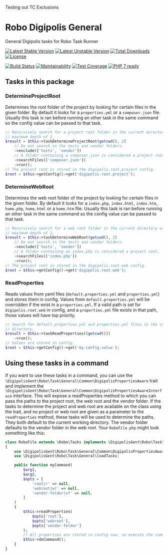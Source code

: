 Testing out TC Exclusions
# Robo Digipolis General

General Digipolis tasks for Robo Task Runner

[![Latest Stable Version](https://poser.pugx.org/digipolisgent/robo-digipolis-general/v/stable)](https://packagist.org/packages/digipolisgent/robo-digipolis-general)
[![Latest Unstable Version](https://poser.pugx.org/digipolisgent/robo-digipolis-general/v/unstable)](https://packagist.org/packages/digipolisgent/robo-digipolis-general)
[![Total Downloads](https://poser.pugx.org/digipolisgent/robo-digipolis-general/downloads)](https://packagist.org/packages/digipolisgent/robo-digipolis-general)
[![License](https://poser.pugx.org/digipolisgent/robo-digipolis-general/license)](https://packagist.org/packages/digipolisgent/robo-digipolis-general)

[![Build Status](https://travis-ci.org/digipolisgent/robo-digipolis-general.svg?branch=develop)](https://travis-ci.org/digipolisgent/robo-digipolis-general)
[![Maintainability](https://api.codeclimate.com/v1/badges/37c4961b0a0d7f6ff3d0/maintainability)](https://codeclimate.com/github/digipolisgent/robo-digipolis-general/maintainability)
[![Test Coverage](https://api.codeclimate.com/v1/badges/37c4961b0a0d7f6ff3d0/test_coverage)](https://codeclimate.com/github/digipolisgent/robo-digipolis-general/test_coverage)
[![PHP 7 ready](https://php7ready.timesplinter.ch/digipolisgent/robo-digipolis-general/develop/badge.svg)](https://travis-ci.org/digipolisgent/robo-digipolis-general)

## Tasks in this package

### DetermineProjectRoot

Determines the root folder of the project by looking for certain files in the
given folder. By default it looks for a `properties.yml` or a `composer.json`
file. Usually this task is ran before running an other task in the same command
so the config value can be passed to that task.

```php
// Recursively search for a project root folder in the current directory with a
// maximum depth of 2.
$result = $this->taskDetermineProjectRoot(getcwd(), 2)
    // Do not search in the tests and vendor folders.
    ->exclude(['tests', 'vendor'])
    // A folder containing a composer.json is considered a project root.
    ->searchFiles(['composer.json'])
    ->run();
// The project root is stored in the digipolis.root.project config.
$root = $this->getConfig()->get('digipolis.root.project');
```

### DetermineWebRoot

Determines the web root folder of the project by looking for certain files in
the given folder. By default it looks for a `index.php`, `index.html`,
`index.htm`, `home.php`, `home.html` or a `home.htm` file. Usually this task is
ran before running an other task in the same command so the config value can be
passed to that task.

```php
// Recursively search for a web root folder in the current directory with a
// maximum depth of 2.
$result = $this->taskDetermineWebRoot(getcwd(), 2)
    // Do not search in the tests and vendor folders.
    ->exclude(['tests', 'vendor'])
    // A folder containing an index.php is considered a project root.
    ->searchFiles(['index.php'])
    ->run();
// The project root is stored in the digipolis.root.web config.
$root = $this->getConfig()->get('digipolis.root.web');
```

### ReadProperties

Reads values from yaml files (`default.properties.yml` and `properties.yml`) and
stores them in config. Values from `default.properties.yml` will be overridden
if the exist in a `properties.yml`. If a valid path is set for
`digipolis.root.web` in config, and a `properties.yml` file exists in that path,
those values will have top priority.

```php
// Search for default.properties.yml and properties.yml files in the current
// directory.
$result = $this->taskReadProperties([getcwd()])
    ->run();
// Values are stored in config.
$root = $this->getConfig()->get('my.config.value');
```

## Using these tasks in a command

If you want to use these tasks in a command, you can use the
`\DigipolisGent\Robo\Task\General\Common\DigipolisPropertiesAware` trait and
implement the
`\DigipolisGent\Robo\Task\General\Common\DigipolisPropertiesAwareInterface`
interface. This will expose a readProperties method to which you can pass the
paths to the project root, the web root and the vendor folder. If the tasks to
determine the project and web root are available on the class using the trait,
and no project or web root are given as a parameter to the `readProperties`
method, these tasks will be used to determine the paths. They both default to
the current working directory. The vendor folder defaults to the vendor folder
in the web root. Your `RoboFile.php` might look something like this:

```php
class RoboFile extends \Robo\Tasks implements \DigipolisGent\Robo\Task\General\Common\DigipolisPropertiesAwareInterface
{
    use \DigipolisGent\Robo\Task\General\Common\DigipolisPropertiesAware;
    use \DigipolisGent\Robo\Task\General\loadTasks;

    public function myCommand(
        $arg1,
        $arg2,
        $opts = [
            'root|r' => null,
            'webroot|wr' => null,
            'vendor-folder|vf' => null,
        ]
    )
    {
        $this->readProperties(
            $opts['root'],
            $opts['webroot'],
            $opts['vendor-folder']
        );
        // All properties are stored in config now, so execute the command.
        $this->doCommand();
    }
}

